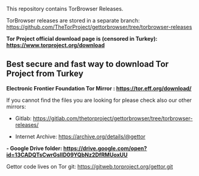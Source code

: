 This repository contains TorBrowser Releases.

TorBrowser releases are stored in a separate branch: https://github.com/TheTorProject/gettorbrowser/tree/torbrowser-releases

**Tor Project official download page is (censored in Turkey): https://www.torproject.org/download**

## Best secure and fast way to download Tor Project from Turkey  
**Electronic Frontier Foundation Tor Mirror : https://tor.eff.org/download/**


If you cannot find the files you are looking for please check also our other mirrors:

- Gitlab: https://gitlab.com/thetorproject/gettorbrowser/tree/torbrowser-releases/

- Internet Archive: https://archive.org/details/@gettor

**- Google Drive folder: https://drive.google.com/open?id=13CADQTsCwrGsIID09YQbNz2DfRMUoxUU**

Gettor code lives on Tor git: https://gitweb.torproject.org/gettor.git

